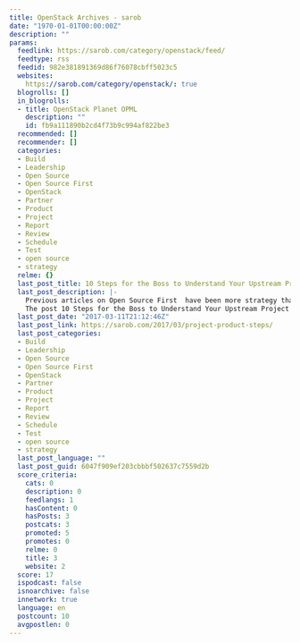 ```yaml
---
title: OpenStack Archives - sarob
date: "1970-01-01T00:00:00Z"
description: ""
params:
  feedlink: https://sarob.com/category/openstack/feed/
  feedtype: rss
  feedid: 982e381891369d86f76078cbff5023c5
  websites:
    https://sarob.com/category/openstack/: true
  blogrolls: []
  in_blogrolls:
  - title: OpenStack Planet OPML
    description: ""
    id: fb9a111890b2cd4f73b9c994af822be3
  recommended: []
  recommender: []
  categories:
  - Build
  - Leadership
  - Open Source
  - Open Source First
  - OpenStack
  - Partner
  - Product
  - Project
  - Report
  - Review
  - Schedule
  - Test
  - open source
  - strategy
  relme: {}
  last_post_title: 10 Steps for the Boss to Understand Your Upstream Project
  last_post_description: |-
    Previous articles on Open Source First  have been more strategy than recipe. You need a clear, easy to understand plan...
    The post 10 Steps for the Boss to Understand Your Upstream Project appeared
  last_post_date: "2017-03-11T21:12:46Z"
  last_post_link: https://sarob.com/2017/03/project-product-steps/
  last_post_categories:
  - Build
  - Leadership
  - Open Source
  - Open Source First
  - OpenStack
  - Partner
  - Product
  - Project
  - Report
  - Review
  - Schedule
  - Test
  - open source
  - strategy
  last_post_language: ""
  last_post_guid: 6047f909ef203cbbbf502637c7559d2b
  score_criteria:
    cats: 0
    description: 0
    feedlangs: 1
    hasContent: 0
    hasPosts: 3
    postcats: 3
    promoted: 5
    promotes: 0
    relme: 0
    title: 3
    website: 2
  score: 17
  ispodcast: false
  isnoarchive: false
  innetwork: true
  language: en
  postcount: 10
  avgpostlen: 0
---
```

